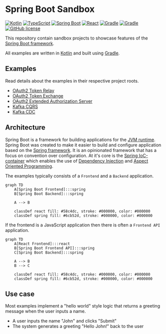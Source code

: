 # Spring Boot Sandbox

[![Kotlin](https://img.shields.io/badge/kotlin-1.9.24-8d53f9.svg?logo=kotlin&logoColor=8d53f9)](http://kotlinlang.org)
[![TypeScript](https://img.shields.io/badge/typescript-5.2.2-3178c6.svg?logo=typescript&logoColor=3178c6)](https://www.typescriptlang.org)
[![Spring Boot](https://img.shields.io/badge/spring%20boot-3.3.0-6cb52d.svg?logo=spring-boot&logoColor=6cb52d)](https://spring.io/projects/spring-boot)
[![React](https://img.shields.io/badge/react-18.3.1-58c4dc.svg?logo=react&logoColor=58c4dc)](https://react.dev)
[![Gradle](https://img.shields.io/badge/gradle-stable-209bc4.svg?logo=gradle&logoColor=209bc4)](https://gradle.org)
[![Gradle](https://img.shields.io/badge/node.js-stable-417e38.svg?logo=nodedotjs&logoColor=417e38)](https://nodejs.org)
[![GitHub license](https://img.shields.io/badge/license-Apache_2.0-e97726.svg)](https://www.apache.org/licenses/LICENSE-2.0)

This repository contain sandbox projects to showcase features of the
[Spring Boot framework](https://spring.io/projects/spring-boot).

All examples are written in [Kotlin](https://kotlinlang.org) and built using [Gradle](https://gradle.org).

## Examples
Read details about the examples in their respective project roots.

* [OAuth2 Token Relay](./spring-boot-oauth2-token-relay)
* [OAuth2 Token Exchange](./spring-boot-oauth2-token-exchange)
* [OAuth2 Extended Authorization Server](./spring-boot-oauth2-extended-authorization-server)
* [Kafka CQRS](./spring-boot-kafka-cqrs)
* [Kafka CDC](./spring-boot-kafka-cdc)

## Architecture
Spring Boot is a framework for building applications for the
[JVM runtime](https://en.wikipedia.org/wiki/Java_virtual_machine). Spring Boot was created to make it easier
to build and configure application based on the [Spring framework](https://spring.io/projects/spring-framework).
It is an opinionated framework that has a focus on convention over configuration. At it's core is the
[Spring IoC-container](https://docs.spring.io/spring-framework/reference/core/beans.html) which enables the
use of [Dependency Injection](https://docs.spring.io/spring-framework/reference/core/beans/dependencies/factory-collaborators.html)
and [Aspect Oriented Programming](https://docs.spring.io/spring-framework/reference/core/aop.html).

The examples typically consists of a `Frontend` and a `Backend` application.

```mermaid
graph TD
    A[Spring Boot Frontend]:::spring
    B[Spring Boot Backend]:::spring

    A --> B
    
    classDef react fill: #58c4dc, stroke: #000000, color: #000000
    classDef spring fill: #6cb52d, stroke: #000000, color: #000000
```

If the frontend is a JavaScript application then there is often a `Frontend API` application.

```mermaid
graph TD
    A[React Frontend]:::react
    B[Spring Boot Frontend API]:::spring
    C[Spring Boot Backend]:::spring
    
    A --> B
    B --> C
    
    classDef react fill: #58c4dc, stroke: #000000, color: #000000
    classDef spring fill: #6cb52d, stroke: #000000, color: #000000
```

## Use case
Most examples implement a "hello world" style logic that returns a greeting message when the user inputs a name.

* A user inputs the name "John" and clicks "Submit"
* The system generates a greeting "Hello John!" back to the user
